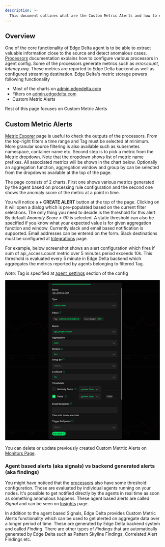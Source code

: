 ```yaml
---
description: >-
  This document outlines what are the Custom Metric Alerts and how to configure them.
---
```


## Overview

One of the core functionality of Edge Delta agent is to be able to extract valuable information close to the source and detect anomalous cases. [Processors](https://docs.edgedelta.com/configuration/processors) documentation explains how to configure various processors in agent config. Some of the processors generate metrics such as *error.count*, *latency.avg*. These metrics are reported to Edge Delta backend as well as configured streaming destination. Edge Delta's metric storage powers following functionality
- Most of the charts on [admin.edgedelta.com](https://admin.edgedelta.com/)
- Filters on [admin.edgedelta.com](https://admin.edgedelta.com/)
- Custom Metric Alerts

Rest of this page focuses on Custom Metric Alerts

## Custom Metric Alerts

[Metric Exporer](https://admin.edgedelta.com/metrics) page is useful to check the outputs of the processors. From the top-right filters a time range and Tag must be selected at minimum. More granular source filtering is also available such as kubernetes namespace, container name etc. Second step is to pick a metric from the Metric dropdown. Note that the dropdown shows list of metric name prefixes. All associated metrics will be shown in the chart below. Optionally an aggregation function, aggregation window and group by can be selected from the dropdowns available at the top of the page.

The page consists of 2 charts. First one shows various metrics generated by the agent based on processing rule configuration and the second one shows the anomaly score of the metric at a point in time.

You will notice a **+ CREATE ALERT** button at the top of the page. Clicking on it will open a dialog which is pre-populated based on the current filter selections. The only thing you need to decide is the threshold for this alert. By default *Anomaly Score > 90* is selected. A static threshold can also be specified if you know what your expected value is for given aggregation function and window. Currently slack and email based notification is supported. Email addresses can be entered on the form. Slack destinations must be configured at [Integrations](https://admin.edgedelta.com/integrations) page.

For example, below screenshot shows an alert configuration which fires if sum of api_access.count metric over 5 minutes period exceeds 10k. This threshold is evaluated every 5 minute in Edge Delta backend which aggregates the metrics reported by agents belonging to filtered Tag.

*Note:* Tag is specified at [agent_settings](https://docs.edgedelta.com/configuration/agent-settings) section of the config


![](../.gitbook/assets/custom-metric-alert.png)

You can delete or update previously created Custom Metrtic Alerts on [Monitors Page](https://admin.edgedelta.com/monitors).


### Agent based alerts (aka signals) vs backend generated alerts (aka findings)

You might have noticed that the [processors](https://docs.edgedelta.com/configuration/processors) also have some threshold configuration. Those are evaluated by individual agents running on your nodes. It's possible to get notified directly by the agents in real time as soon as something anomalous happens. These agent based alerts are called *Signal* and can be seen on [Insights](https://admin.edgedelta.com/insights) page.

In addition to the agent based Signals, Edge Delta provides Custom Metric Alerts functionality which can be used to get alerted on aggregate data over a longer period of time. These are generated by Edge Delta backend system and called *Finding*. There are other types of *Findings* that are automatically generated by Edge Delta such as Pattern Skyline Findings, Correlated Alert Findings etc.